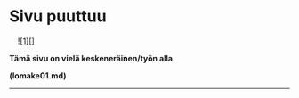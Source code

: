# Sivu puuttuu


<figure class="fig-r" style="margin:0 0 0 15px">
![1][]
</figure>

__Tämä sivu on vielä keskeneräinen/työn alla.__

__(lomake01.md)__

----

[1]: kuvat/dancing.jpg
